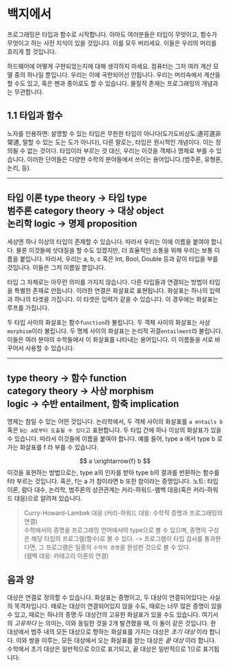 # 백지에서

프로그래밍은 타입과 함수로 시작합니다. 아마도 여러분들은 타입이 무엇이고, 함수가 무엇이고 하는 사전 지식이 있을 것입니다. 이를 모두 버리세요. 이들은 우리의 머리를 흐리게 할 것입니다.


  하드웨어에 어떻게 구현되었는지에 대해 생각하지 마세요. 컴퓨터는 그저 여러 계산 모델 중의 하나일 뿐입니다. 우리는 이에 국한되어선 안됩니다. 우리는 머리속에서 계산을 할 수도 있고, 혹은 펜과 종이로도 할 수 있습니다. 물질적 존재는 프로그래밍의 개념과는 무관합니다.

## 1.1 타입과 함수

노자를 인용하면: 설명할 수 있는 타입은 무한한 타입이 아니다(도가도비상도:道可道非常道, 말할 수 있는 도는 도가 아니다), 다른 말로는, 타입은 원시적인 개념이다. 이는 정의될 수 없는 것이다.
  타입이라 부르는 것 대신, 우리는 이것을 객체나 명제로 부를 수 있습니다. 이러한 단어들은 다양한 수학의 분야들에서 쓰이는 용어입니다.(범주론, 유형론, 논리, 등).

---
타입 이론 type theory -> 타입 type  
범주론 category theory -> 대상 object  
논리학 logic -> 명제 proposition
---


세상엔 하나 이상의 타입이 존재할 수 있습니다. 따라서 우리는 이에 이름을 붙여야 합니다. 물론 이것들에 삿대질을 할 수도 있겠지만, 더 효율적인 소통을 위해 우리는 보통 이름을 붙입니다. 따라서, 우리는 a, b, c 혹은 Int, Bool, Double 등과 같이 타입을 부를 것입니다. 이들은 그저 이름일 뿐입니다.

타입 그 자체로는 아무런 의미를 가지지 않습니다. 다른 타입들과 연결되는 방법이 타입을 특별한 존재로 만듭니다. 이러한 연결은 화살표로 표현됩니다. 화살표는 하나의 입력과 하나의 타겟을 가집니다. 이 타겟은 입력가 같을 수 있습니다. 이 경우에는 화살표는 루프를 가집니다.

두 타입 사이의 화살표는 함수`function`라 불립니다. 두 객체 사이의 화살표는 사상`morphism`이라 불립니다. 두 명제 사이의 화살표는 논리적 귀결`entailment`라 불립니다. 이들은 여러 분야의 수학들에서 이 화살표를 나타내는 용어입니다. 이 이름들을 서로 바꾸어서 사용할 수 있습니다.

---
type theory -> 함수 function  
category theory -> 사상 morphism  
logic -> 수반 entailment, 함축 implication
---

명제는 참일 수 있는 어떤 것입니다. 논리학에서, 두 객체 사이의 화살표를 `a entails b` 혹은 `b는 a로부터 도출될 수 있다`고 표현합니다. 두 타입 간에 하나 이상의 화살표가 있을 수 있습니다. 따라서 이것들에 이름을 붙여야 합니다. 예를 들어, type a 에서 type b 로 가는 화살표를 f 라 부를 수 있습니다.

$$ a \xrightarrow{f} b $$
이것을 표현하는 방법으로는, type a의 인자를 받아 type b의 결과를 반환하는 함수를 f라 부르는 것입니다. 혹은, f는 a 가 참이라면 b 또한 참이라는 증명입니다.
노트: 타입 이론, 람다 대수, 논리학, 범주론의 상관관계는 커리-하워드-램백 대응(혹은 커리-하워드 대응)으로 알려져 있습니다.

> Curry-Howard-Lambek 대응
> (커리-하워드 대응: 수학적 증명과 프로그래밍의 연결)  
>   수학에서의 증명을 프로그래밍 언어에서의 type으로 볼 수 있으며,
>   증명의 구성은 해당 타입의 프로그램(함수)로 볼 수 있다.
>   -> 프로그램이 타입 검사를 통과한다면, 그 프로그램은 일종의 `수학적 증명`을 완성한 것으로 볼 수 있다.  
> (램벡 대응: 카테고리 이론의 연결)


## 음과 양

대상은 연결로 정의할 수 있습니다. 화살표는 증명이고, 두 대상이 연결되어있다는 사실의 목격자입니다. 때로는 대상이 연결되어있지 않을 수도, 때로는 너무 많은 증명이 있을 수 있고, 때로는 하나의 증명:두 대상간의 고유한 화살표가 있을 수도 있습니다.
  여기서의 _고유하다_ 는 의미는, 이와 동일한 것을 2개 발견했을 때, 이 둘이 같은 것입니다. 
한 대상에서 범주 내의 모든 대상으로 향하는 화살표를 가지는 대상은 _초기 대상_ 이라 합니다. 이와 쌍을 이루는, 모든 대상에서 오는 화살표를 받는 대상은 _끝 대상_ 이라 합니다. 
 수학에서 초기 대상은 일반적으로 0으로 표기되고, 끝 대상은 일반적으로 1으로 표기됩니다.